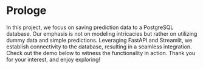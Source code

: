 # Prologe
In this project, we focus on saving prediction data to a PostgreSQL database. Our emphasis is not on modeling intricacies but rather on utilizing dummy data and simple predictions. Leveraging FastAPI and Streamlit, we establish connectivity to the database, 
resulting in a seamless integration. Check out the demo below to witness the functionality in action. Thank you for your interest, and enjoy exploring!
